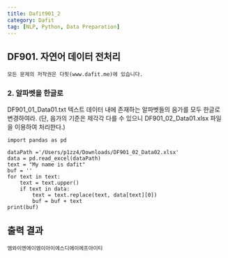 ```yaml
---
title: Dafit901_2
category: Dafit
tag: [NLP, Python, Data Preparation]
---
```



## DF901. 자연어 데이터 전처리 

~~~
모든 문제의 저작권은 다핏(www.dafit.me)에 있습니다. 
~~~


### 2. 알파벳을 한글로
DF901_01_Data01.txt 텍스트 데이터 내에 존재하는 알파벳들의 음가를 모두 한글로 변경하여라. 
(단, 음가의 기준은 제각각 다를 수 있으니 DF901_02_Data01.xlsx 파일을 이용하여 처리한다.) 

~~~
import pandas as pd 

dataPath ='/Users/p1zz4/Downloads/DF901_02_Data02.xlsx'
data = pd.read_excel(dataPath) 
text = "My name is dafit" 
buf = '' 
for text in text: 
    text = text.upper() 
    if text in data: 
        text = text.replace(text, data[text][0])
        buf = buf + text
print(buf)
~~~


## 출력 결과 

~~~
엠와이엔에이엠이아이에스디에이에프아이티
~~~
